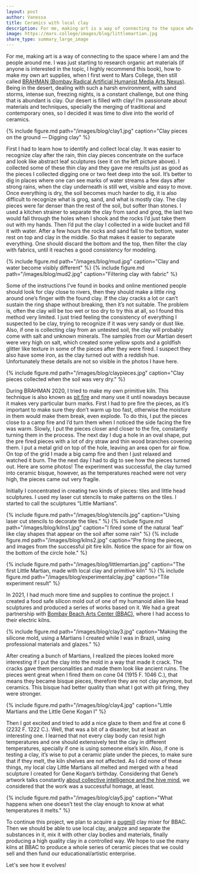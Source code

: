 ```yaml
---
layout: post
author: Vanessa
title: Ceramics with local clay
description: For me, making art is a way of connecting to the space where I am and the people around me. Being in the desert, dealing with such a harsh environment, with sand storms, intense sun, freezing nights, is a constant challenge, but one thing that is abundant is clay. Our desert is filled with clay! 
image: https://mars.college/images/blog/littlemartian.jpg
share_type: summary_large_image
---
```



For me, making art is a way of connecting to the space where I am and the people around me. I was just starting to research organic art materials (if anyone is interested in the topic, I highly recommend this book), how to make my own art supplies, when I first went to Mars College, then still called [BRAHMAN (Bombay Radical Artificial Humanist Media Arts Nexus)](https://brahman.ai). Being in the desert, dealing with such a harsh environment, with sand storms, intense sun, freezing nights, is a constant challenge, but one thing that is abundant is clay. Our desert is filled with clay! I’m passionate about materials and techniques, specially the merging of traditional and contemporary ones, so I decided it was time to dive into the world of ceramics.

{% include figure.md path="/images/blog/clay1.jpg" caption="Clay pieces on the ground — Digging clay" %}

First I had to learn how to identify and collect local clay. It was easier to recognize clay after the rain, thin clay pieces concentrate on the surface and look like abstract leaf sculptures (see it on the left picture above). I collected some of these thin clay and they gave me results just as good as the pieces I collected digging one or two feet deep into the soil. It’s better to dig in places where one can see marks of water streams a few days after strong rains, when the clay underneath is still wet, visible and easy to move. Once everything is dry, the soil becomes much harder to dig, it is also difficult to recognize what is grog, sand, and what is mostly clay. The clay pieces were far denser than the rest of the soil, but softer than stones. I used a kitchen strainer to separate the clay from sand and grog, the last two would fall through the holes when I shook and the rocks I’d just take them out with my hands. Then I’d put the clay I collected in a wide bucket and fill it with water. After a few hours the rocks and sand fall to the bottom, water rest on top and clay in the middle. So that makes it easier to separate everything. One should discard the bottom and the top, then filter the clay with fabrics, until it reaches a good consistency for modeling.

{% include figure.md path="/images/blog/mud.jpg" caption="Clay and water become visibly different" %}
{% include figure.md path="/images/blog/mud2.jpg" caption="Filtering clay with fabric" %}

Some of the instructions I’ve found in books and online mentioned people should look for clay close to rivers, then they should make a little ring around one’s finger with the found clay. If the clay cracks a lot or can’t sustain the ring shape without breaking, then it’s not suitable. The problem is, often the clay will be too wet or too dry to try this at all, so I found this method very limited. I just tried feeling the consistency of everything I suspected to be clay, trying to recognize if it was very sandy or dust like. Also, if one is collecting clay from an untested soil, the clay will probably come with salt and unknown minerals. The samples from our Martian desert were very high on salt, which created some yellow spots and a goldfish glitter like texture in some of the pieces after they were fired. I suspect they also have some iron, as the clay turned out with a reddish hue. Unfortunately these details are not so visible in the photos I have here.

{% include figure.md path="/images/blog/claypieces.jpg" caption="Clay pieces collected when the soil was very dry." %}

During BRAHMAN 2020, I tried to make my own primitive kiln. This technique is also known as [pit fire](https://en.wikipedia.org/wiki/Pit_fired_pottery) and many use it until nowadays because it makes very particular burn marks. First I had to pre fire the pieces, as it’s important to make sure they don’t warm up too fast, otherwise the moisture in them would make them break, even explode. To do this, I put the pieces close to a camp fire and I’d turn them when I noticed the side facing the fire was warm. Slowly, I put the pieces closer and closer to the fire, constantly turning them in the process. The next day I dug a hole in an oval shape, put the pre fired pieces with a lot of dry straw and thin wood branches covering them. I put a metal grid on top of the hole, leaving an area open for air flow. On top of the grid I made a big camp fire and then I just relaxed and watched it burn. The the next day I had to dig to see how the pieces turned out. Here are some photos! The experiment was successful, the clay turned into ceramic bisque, however, as the temperatures reached were not very high, the pieces came out very fragile. 

Initially I concentrated in creating two kinds of pieces: tiles and little head sculptures. I used my laser cut stencils to make patterns on the tiles. I started to call the sculptures “Little Martians”.

{% include figure.md path="/images/blog/stencils.jpg" caption="Using laser cut stencils to decorate the tiles." %}
{% include figure.md path="/images/blog/kilns1.jpg" caption="I fired some of the natural ‘leaf’ like clay shapes that appear on the soil after some rain" %}
{% include figure.md path="/images/blog/kilns2.jpg" caption="Pre firing the pieces, and images from the successful pit fire kiln. Notice the space for air flow on the bottom of the circle hole." %}

{% include figure.md path="/images/blog/littlemartian.jpg" caption="The first Little Martian, made with local clay and primitive kiln" %}
{% include figure.md path="/images/blog/experimentalclay.jpg" caption="Tile experiment result" %}

In 2021, I had much more time and supplies to continue the project. I created a food safe silicon mold out of one of my humanoid alien like head sculptures and produced a series of works based on it. We had a great partnership with [Bombay Beach Arts Center (BBAC)](https://bbartsculture.org/), where I had access to their electric kilns. 

{% include figure.md path="/images/blog/clay3.jpg" caption="Making the silicone mold, using a Martians I created while I was in Brazil, using professional materials and glazes." %}

After creating a bunch of Martians, I realized the pieces looked more interesting if I put the clay into the mold in a way that made it crack. The cracks gave them personalities and made them look like ancient ruins. The pieces went great when I fired them on cone 04 (1915 F. 1046 C.), that means they became bisque pieces, therefore they are not clay anymore, but ceramics. This bisque had better quality than what I got with pit firing, they were stronger. 

{% include figure.md path="/images/blog/clay4.jpg" caption="Little Martians and the Little Gene Kogan I" %}

Then I got excited and tried to add a nice glaze to them and fire at cone 6 (2232 F. 1222 C.). Well, that was a bit of a disaster, but at least an interesting one. I learned that not every clay body can resist high temperatures and one should extensively test the clay in different temperatures, specially if one is using someone else’s kiln. Also, if one is testing a clay, it’s wise to put a ceramic plate under the pieces, to make sure that if they melt, the kiln shelves are not affected. As I did none of these things, my local clay Little Martians all melted and merged with a head sculpture I created for Gene Kogan’s birthday. Considering that Gene’s artwork talks constantly [about collective intelligence and the hive mind](https://medium.com/@genekogan/artist-in-the-cloud-8384824a75c7), we considered that the work was a successful homage, at least.

{% include figure.md path="/images/blog/clay5.jpg" caption="What happens when one doesn’t test the clay enough to know at what temperatures it melts." %}

To continue this project, we plan to acquire a [pugmill](https://en.wikipedia.org/wiki/Pugmill) clay mixer for BBAC. Then we should be able to use local clay, analyze and separate the substances in it, mix it with other clay bodies and materials, finally producing a high quality clay in a controlled way. We hope to use the many kilns at BBAC to produce a whole series of ceramic pieces that we could sell and then fund our educational/artistic enterprise.

Let's see how it evolves!